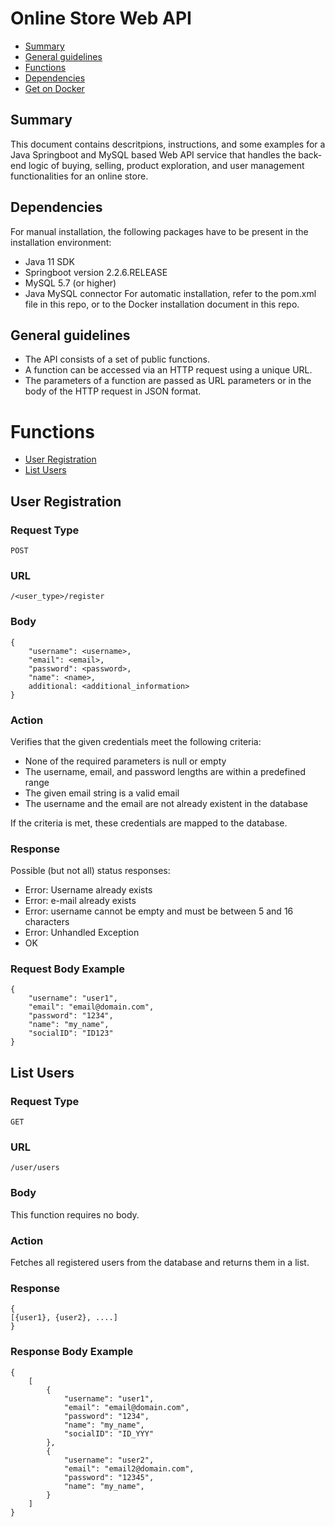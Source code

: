 # Online Store Web API

* [Summary](#summary)
* [General guidelines](#general-guidelines)
* [Functions](#functions)
* [Dependencies](#dependencies)
* [Get on Docker](#get-on-docker)


## Summary
This document contains descritpions, instructions, and some examples for a Java Springboot and MySQL based Web API service that handles the back-end logic of buying, selling, product exploration, and user management functionalities for an online store.

## Dependencies
For manual installation, the following packages have to be present in the installation environment:
* Java 11 SDK
* Springboot version 2.2.6.RELEASE
* MySQL 5.7 (or higher)
* Java MySQL connector
For automatic installation, refer to the pom.xml file in this repo, or to the Docker installation document in this repo.

## General guidelines
* The API consists of a set of public functions.
* A function can be accessed via an HTTP request using a unique URL.
* The parameters of a function are passed as URL parameters or in the body of the HTTP request in JSON format.


# Functions
* [User Registration](#user-registration)
* [List Users](#list-users)

## User Registration

### Request Type
    POST

### URL
    /<user_type>/register

### Body
    {
        "username": <username>,
        "email": <email>,
        "password": <password>,
        "name": <name>,
        additional: <additional_information>
    }
### Action
Verifies that the given credentials meet the following criteria:
* None of the required parameters is null or empty
* The username, email, and password lengths are within a predefined range
* The given email string is a valid email
* The username and the email are not already existent in the database

If the criteria is met, these credentials are mapped to the database.

### Response
Possible (but not all) status responses:
* Error: Username already exists
* Error: e-mail already exists
* Error: username cannot be empty and must be between 5 and 16 characters
* Error: Unhandled Exception
* OK

### Request Body Example
    {
        "username": "user1",
        "email": "email@domain.com",
        "password": "1234",
        "name": "my_name",
        "socialID": "ID123"
    }
    
## List Users
### Request Type
    GET
### URL
    /user/users
### Body
This function requires no body.
### Action
Fetches all registered users from the database and returns them in a list.
### Response
    {
    [{user1}, {user2}, ....]
    }
### Response Body Example
    {   
        [
            {
                "username": "user1",
                "email": "email@domain.com",
                "password": "1234",
                "name": "my_name",
                "socialID": "ID_YYY"
            },
            {
                "username": "user2",
                "email": "email2@domain.com",
                "password": "12345",
                "name": "my_name",
            }
        ]
    }
